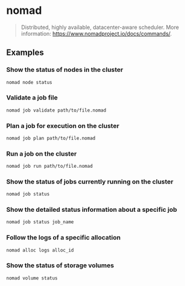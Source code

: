 # nomad

> Distributed, highly available, datacenter-aware scheduler. More information: <https://www.nomadproject.io/docs/commands/>.

## Examples

### Show the status of nodes in the cluster

```bash
nomad node status
```

### Validate a job file

```bash
nomad job validate path/to/file.nomad
```

### Plan a job for execution on the cluster

```bash
nomad job plan path/to/file.nomad
```

### Run a job on the cluster

```bash
nomad job run path/to/file.nomad
```

### Show the status of jobs currently running on the cluster

```bash
nomad job status
```

### Show the detailed status information about a specific job

```bash
nomad job status job_name
```

### Follow the logs of a specific allocation

```bash
nomad alloc logs alloc_id
```

### Show the status of storage volumes

```bash
nomad volume status
```
